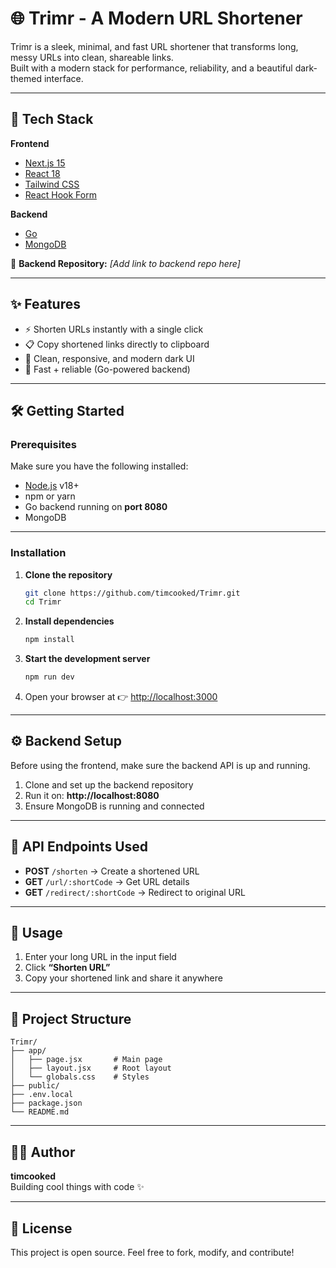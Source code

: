 # 🌐 Trimr - A Modern URL Shortener

Trimr is a sleek, minimal, and fast URL shortener that transforms long, messy URLs into clean, shareable links.  
Built with a modern stack for performance, reliability, and a beautiful dark-themed interface.  

---

## 🚀 Tech Stack

**Frontend**
- [Next.js 15](https://nextjs.org/)  
- [React 18](https://react.dev/)  
- [Tailwind CSS](https://tailwindcss.com/)  
- [React Hook Form](https://react-hook-form.com/)  

**Backend**
- [Go](https://go.dev/)  
- [MongoDB](https://www.mongodb.com/)  

🔗 **Backend Repository:** *[Add link to backend repo here]*  

---

## ✨ Features

- ⚡ Shorten URLs instantly with a single click  
- 📋 Copy shortened links directly to clipboard  
- 🎨 Clean, responsive, and modern dark UI  
- 🚀 Fast + reliable (Go-powered backend)  

---

## 🛠️ Getting Started

### Prerequisites
Make sure you have the following installed:  
- [Node.js](https://nodejs.org/) v18+  
- npm or yarn  
- Go backend running on **port 8080**  
- MongoDB  

---

### Installation

1. **Clone the repository**
   ```bash
   git clone https://github.com/timcooked/Trimr.git
   cd Trimr
   ```

2. **Install dependencies**
   ```bash
   npm install
   ```

3. **Start the development server**
   ```bash
   npm run dev
   ```

4. Open your browser at 👉 [http://localhost:3000](http://localhost:3000)

---

## ⚙️ Backend Setup

Before using the frontend, make sure the backend API is up and running.  

1. Clone and set up the backend repository  
2. Run it on: **http://localhost:8080**  
3. Ensure MongoDB is running and connected  

---

## 📡 API Endpoints Used

- **POST** `/shorten` → Create a shortened URL  
- **GET** `/url/:shortCode` → Get URL details  
- **GET** `/redirect/:shortCode` → Redirect to original URL  

---

## 🎯 Usage

1. Enter your long URL in the input field  
2. Click **“Shorten URL”**  
3. Copy your shortened link and share it anywhere  

---

## 📂 Project Structure

```
Trimr/
├── app/
│   ├── page.jsx       # Main page
│   ├── layout.jsx     # Root layout
│   └── globals.css    # Styles
├── public/
├── .env.local
├── package.json
└── README.md
```

---

## 👨‍💻 Author

**timcooked**  
Building cool things with code ✨  

---

## 📜 License

This project is open source. Feel free to fork, modify, and contribute!
